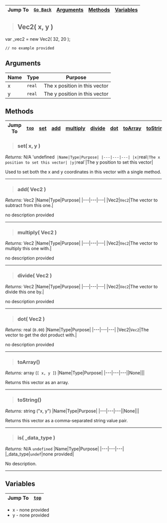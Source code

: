 |Jump To|[`Go Back`](Core-Index)|[Arguments](#arguments)|[Methods](#methods)|[Variables](#variables)|
|---|---|---|---|---|
>## Vec2( x, y )
 var _vec2 = new Vec2( 32, 20 );
```GML
// no example provided
```
## Arguments
|Name|Type|Purpose|
|---|---|---|
|x|`real`|The x position in this vector|
|y|`real`|The y position in this vector|

## Methods
|Jump To|[`top`](#)|[**set**](#set-x-y-)|[**add**](#add-Vec2-)|[**multiply**](#multiply-Vec2-)|[**divide**](#divide-Vec2-)|[**dot**](#dot-Vec2-)|[**toArray**](#toArray)|[**toString**](#toString)|[**is**](#is-_data_type-)|
|---|---|---|---|---|---|---|---|---|---|
> ### set( x, y )
*Returns:* N/A 'undefined`
|Name|Type|Purpose|
|---|---|---|
|x|`real`|The x position to set this vector|
|y|`real`|The y position to set this vector|

Used to set both the x and y coordinates in this vector with a single method.
***
> ### add( Vec2 )
*Returns:* Vec2
|Name|Type|Purpose|
|---|---|---|
|Vec2|`Vec2`|The vector to subtract from this one.|

no description provided
***
> ### multiply( Vec2 )
*Returns:* Vec2
|Name|Type|Purpose|
|---|---|---|
|Vec2|`Vec2`|The vector to multiply this one with.|

no description provided
***
> ### divide( Vec2 )
*Returns:* Vec2
|Name|Type|Purpose|
|---|---|---|
|Vec2|`Vec2`|The vector to divide this one by.|

no description provided
***
> ### dot( Vec2 )
*Returns:* real (`0.00`)
|Name|Type|Purpose|
|---|---|---|
|Vec2|`Vec2`|The vector to get the dot product with.|

no description provided
***
> ### toArray()
*Returns:* array (`[ x, y ]`)
|Name|Type|Purpose|
|---|---|---||None|||

Returns this vector as an array.
***
> ### toString()
*Returns:* string ("x, y")
|Name|Type|Purpose|
|---|---|---||None|||

Returns this vector as a comma-separated string value pair.
***
> ### is( _data_type )
*Returns:* N/A `undefined`
|Name|Type|Purpose|
|---|---|---|
|_data_type|`undef`|none provided|

No description.
***

## Variables
|Jump To|[`top`](#)|
|---|---|
* x - none provided
* y - none provided
